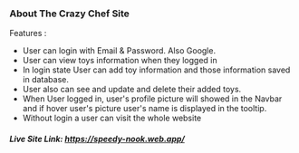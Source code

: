 

### About The Crazy Chef Site

Features :

- User can login with Email & Password. Also Google.
- User can view toys information when they logged in
- In login state User can add toy information and those information saved in database.
- User also can see and update and delete their added toys.
- When User logged in, user's profile picture will showed in the Navbar and if hover user's picture user's name is displayed in the tooltip.
- Without login a user can visit the whole website

##### Live Site Link: https://speedy-nook.web.app/

